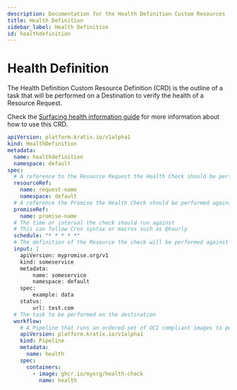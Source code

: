 ```yaml
---
description: Documentation for the Health Definition Custom Resources
title: Health Definition
sidebar_label: Health Definition
id: healthdefinition
---
```


# Health Definition

The Health Definition Custom Resource Definition (CRD) is the outline of a task that will be performed on a
Destination to verify the health of a Resource Request.

Check the [Surfacing health information guide](/main/guides/resource-health) for more information about how to use this CRD.

```yaml
apiVersion: platform.kratix.io/v1alpha1
kind: HealthDefinition
metadata:
  name: healthdefinition
  namespace: default
spec:
  # A reference to the Resource Request the Health Check should be performed against
  resourceRef:
    name: request-name
    namespace: default
  # A reference the Promise the Health Check should be performed against
  promiseRef:
    name: promise-name
  # The time or interval the check should run against
  # This can follow Cron syntax or macros such as @hourly
  schedule: "* * * * *"
  # The definition of the Resource the check will be performed against
  input: |
    apiVersion: mypromise.org/v1
    kind: someservice
    metadata:
        name: someservice
        namespace: default
    spec:
        example: data
    status:
        url: test.com
  # The task to be performed on the destination
  workflow:
    # A Pipeline that runs an ordered set of OCI compliant images to perform health checks
    apiVersion: platform.kratix.io/v1alpha1
    kind: Pipeline
    metadata:
      name: health
    spec:
      containers:
        - image: ghcr.io/myorg/health-check
          name: health
```
